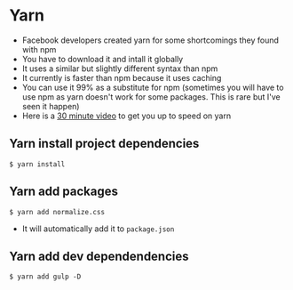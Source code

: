 # Yarn
* Facebook developers created yarn for some shortcomings they found with npm
* You have to download it and intall it globally
* It uses a similar but slightly different syntax than npm
* It currently is faster than npm because it uses caching
* You can use it 99% as a substitute for npm (sometimes you will have to use npm as yarn doesn't work for some packages. This is rare but I've seen it happen)
* Here is a [30 minute video](https://www.youtube.com/watch?v=4MT64gN5dqI) to get you up to speed on yarn

## Yarn install project dependencies
`$ yarn install`

## Yarn add packages
`$ yarn add normalize.css`

* It will automatically add it to `package.json`

## Yarn add dev dependendencies
`$ yarn add gulp -D`
